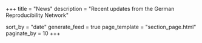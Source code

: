 +++
title = "News"
description = "Recent updates from the German Reproducibility Network"

sort_by = "date"
generate_feed = true
page_template = "section_page.html"
paginate_by = 10
+++
